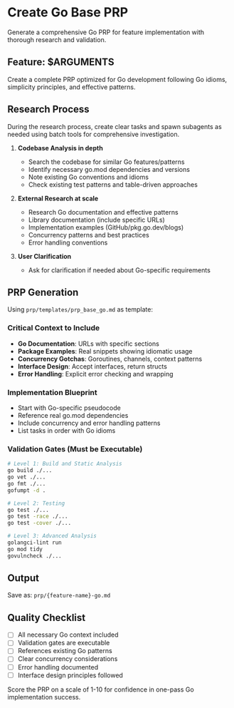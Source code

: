 # Create Go Base PRP

Generate a comprehensive Go PRP for feature implementation with thorough research and validation.

## Feature: $ARGUMENTS

Create a complete PRP optimized for Go development following Go idioms, simplicity principles, and effective patterns.

## Research Process

During the research process, create clear tasks and spawn subagents as needed using batch tools for comprehensive investigation.

1. **Codebase Analysis in depth**
   - Search the codebase for similar Go features/patterns
   - Identify necessary go.mod dependencies and versions
   - Note existing Go conventions and idioms
   - Check existing test patterns and table-driven approaches

2. **External Research at scale**
   - Research Go documentation and effective patterns
   - Library documentation (include specific URLs)
   - Implementation examples (GitHub/pkg.go.dev/blogs)
   - Concurrency patterns and best practices
   - Error handling conventions

3. **User Clarification**
   - Ask for clarification if needed about Go-specific requirements

## PRP Generation

Using `prp/templates/prp_base_go.md` as template:

### Critical Context to Include

- **Go Documentation**: URLs with specific sections
- **Package Examples**: Real snippets showing idiomatic usage
- **Concurrency Gotchas**: Goroutines, channels, context patterns
- **Interface Design**: Accept interfaces, return structs
- **Error Handling**: Explicit error checking and wrapping

### Implementation Blueprint

- Start with Go-specific pseudocode
- Reference real go.mod dependencies
- Include concurrency and error handling patterns
- List tasks in order with Go idioms

### Validation Gates (Must be Executable)

```bash
# Level 1: Build and Static Analysis
go build ./...
go vet ./...
go fmt ./...
gofumpt -d .

# Level 2: Testing
go test ./...
go test -race ./...
go test -cover ./...

# Level 3: Advanced Analysis
golangci-lint run
go mod tidy
govulncheck ./...
```

## Output

Save as: `prp/{feature-name}-go.md`

## Quality Checklist

- [ ] All necessary Go context included
- [ ] Validation gates are executable
- [ ] References existing Go patterns
- [ ] Clear concurrency considerations
- [ ] Error handling documented
- [ ] Interface design principles followed

Score the PRP on a scale of 1-10 for confidence in one-pass Go implementation success.